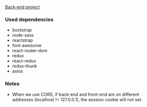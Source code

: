 [Back-end project](https://github.com/koko1313/symfony-social-care-digital-management-back-end)

### Used dependencies
- bootstrap
- node-sass
- reactstrap
- font-awesome
- react-router-dom
- redux
- react-redux
- redux-thunk
- axios

### Notes
- When we use CORS, if back-end and front-end are on different addresses (localhost != 127.0.0.1), the session cookie will not set.